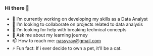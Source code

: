 ### Hi there 👋

- 🔭 I’m currently working on developing my skills as a Data Analyst
- 👯 I’m looking to collaborate on projects related to data analysis
- 🤔 I’m looking for help with breaking technical concepts
- 💬 Ask me about my learning journey
- 📫 How to reach me: nassyray@gmail.com
- ⚡ Fun fact: If i ever decide to own a pet, it'll be a cat.
